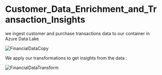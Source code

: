 # Customer_Data_Enrichment_and_Transaction_Insights

we ingest customer and purchase transactions data to our container in Azure Data Lake

![FinancialDataCopy](https://github.com/mohamedkanfoudi/Customer_Data_Enrichment_and_Transaction_Insights/assets/76444482/93be4371-881b-4924-9b6d-ec7fe8a40005)

We apply our transformations to get insights from the data :

![FinancialDataTransform](https://github.com/mohamedkanfoudi/Customer_Data_Enrichment_and_Transaction_Insights/assets/76444482/2b108205-3a02-43d3-adb2-62f557d9dd04)
